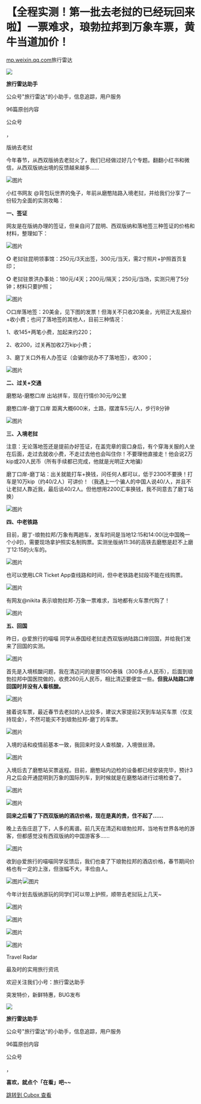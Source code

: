 【全程实测！第一批去老挝的已经玩回来啦】一票难求，琅勃拉邦到万象车票，黄牛当道加价！
==========================================

[mp.weixin.qq.com](https://mp.weixin.qq.com/s/geIb-xDdLWL6p2mRe9ntcA)旅行雷达


![](https://cubox.pro/c/filters:no_upscale()?imageUrl=https%3A%2F%2Fmmbiz.qpic.cn%2Fmmbiz_png%2FLpQKbdRtTErMo0vBic734zPUpUk8bkQSqibEJRpqsBKWelorIPeyjBvXA6dFbqVR7RZ5NgzJ3UldVWqY3tXM5NWQ%2F0%3Fwx_fmt%3Dpng)

**旅行雷达助手**

公众号"旅行雷达"的小助手，信息追踪，用户服务

96篇原创内容

公众号

，


版纳去老挝

今年春节，从西双版纳去老挝火了，我们已经做过好几个专题。翻翻小红书和微信，从西双版纳出境的反馈越来越多......

![图片](https://image.cubox.pro/article/2023012502182656643/37051.jpg?imageMogr2/quality/90/ignore-error/1)

小红书网友 @背包玩世界的兔子，年前从磨憨陆路入境老挝，并给我们分享了一份较为全面的实测攻略：  

**一、签证**

网友是在版纳办理的签证，但亲自问了昆明、西双版纳和落地签三种签证的价格和材料，整理如下：

![图片](https://image.cubox.pro/article/2023012502182649722/85952.jpg?imageMogr2/quality/90/ignore-error/1)

**○** 老挝驻昆明领事馆：250元/3天出签，300元/当天，需2寸照片+护照首页复印；

**○** 老挝驻景洪办事处：180元/4天；200元/隔天；250元/当场，实测只用了5分钟；材料只要护照；

![图片](https://image.cubox.pro/article/2023012502182614543/25060.jpg?imageMogr2/quality/90/ignore-error/1)

○口岸落地签：20美金，见下图的发票！但海关不只收20美金，光明正大乱报价+收小费；也问了落地签的其他人，目前三种情况：

1、收145+两笔小费，加起来约220；

2、收200，过关再加收2万kip小费；

3、磨丁关口外有人办签证（会骗你说办不了落地签），收300；

![图片](https://image.cubox.pro/article/2023012502182666535/72550.jpg?imageMogr2/quality/90/ignore-error/1)

**二、过关+交通**

磨憨站-磨憨口岸 出站拼车，现在行情价30元/9公里

磨憨口岸-磨丁口岸 距离大概600米，土路，摆渡车5元/人，步行8分钟

![图片](https://image.cubox.pro/article/2023012502182629079/76459.jpg?imageMogr2/quality/90/ignore-error/1)

**三、入境老挝**

注意：无论落地签还是提前办好签证，在盖完章的窗口身后，有个穿海关服的人坐在后面，走过去就收小费，不走过去他也会叫住你！不要理他直接走！他会说2万kip或20人民币（所有手续都已完成，他就是光明正大地骗）

磨丁口岸-磨丁站：出关就能打车+换钱，问任何人都可以，低于2300不要换！打车是10万kip（约40/2人）可讲价！（我遇上一个骗人的中国人说40/人，并且不让老挝人靠近我，最后谈40/2人。但他想用2200汇率换钱，我不同意去了磨丁站换）

![图片](https://image.cubox.pro/article/2023012502182698317/54190.jpg?imageMogr2/quality/90/ignore-error/1)

**四、中老铁路**

目前，磨丁-琅勃拉邦/万象有两趟车，发车时间是当地12:15和14:00(比中国晚一个小时)，需要现场拿护照实名制购票。实测坐版纳11:36的高铁去磨憨是赶不上磨丁12:15的火车的。

![图片](https://image.cubox.pro/article/2023012502182677316/61535.jpg?imageMogr2/quality/90/ignore-error/1)

也可以使用LCR Ticket App查线路和时间，但中老铁路老挝段不能在线购票。

![图片](https://image.cubox.pro/article/2023012502182671564/90587.jpg?imageMogr2/quality/90/ignore-error/1)

有网友@nikita 表示琅勃拉邦-万象一票难求，当地都有火车票代购了！

![图片](https://image.cubox.pro/article/2023012502182630350/91752.jpg?imageMogr2/quality/90/ignore-error/1)

**五、回国**

昨日，@爱旅行的喵喵 同学从泰国经老挝走西双版纳陆路口岸回国，并给我们发来了回国的实测。

![图片](https://image.cubox.pro/article/2023012502182632180/94490.jpg?imageMogr2/quality/90/ignore-error/1)

首先是入境核酸问题，我在清迈问的是要1500泰铢（300多点人民币），后面到琅勃拉邦中国医院做的，收费260元人民币，相比清迈要便宜一些。**但我从陆路口岸回国时并没有人看核酸。**

![图片](https://image.cubox.pro/article/2023012502182660385/40940.jpg?imageMogr2/quality/90/ignore-error/1)

接着说车票，最近春节去老挝的人比较多，建议大家提前2天到车站买车票（仅支持现金），不然可能买不到琅勃拉邦-磨丁的车票。

![图片](https://image.cubox.pro/article/2023012502182644150/12600.jpg?imageMogr2/quality/90/ignore-error/1)

入境的话和疫情前基本一致，我回来时没人查核酸，入境很丝滑。

![图片](https://image.cubox.pro/article/2023012502182652592/44790.jpg?imageMogr2/quality/90/ignore-error/1)

入境后去了磨憨站买票返程。目前，磨憨站内边检的设备都已经安装完毕，预计3月之后会开通昆明到万象的国际列车，到时候就是在磨憨站进行过境检查了。

![图片](https://image.cubox.pro/article/2023012502182699472/33630.jpg?imageMogr2/quality/90/ignore-error/1)

![图片](https://image.cubox.pro/article/2023012502182633747/33348.jpg?imageMogr2/quality/90/ignore-error/1)

**回来之后看了下西双版纳的酒店价格，现在是真的贵，住不起了......**

晚上去告庄逛了下，人多的离谱。前几天在清迈和琅勃拉邦，当地有世界各地的游客，但都感觉没有西双版纳的中国游客多......

![图片](https://image.cubox.pro/article/2023012502182663942/81496.jpg?imageMogr2/quality/90/ignore-error/1)

收到@爱旅行的喵喵同学反馈后，我们也查了下琅勃拉邦的酒店价格，春节期间价格也有一定的上涨，但涨幅不大，丰俭由人。

![图片](https://image.cubox.pro/article/2023012502182646041/61275.jpg?imageMogr2/quality/90/ignore-error/1)![图片](https://image.cubox.pro/article/2023012502182685296/93476.jpg?imageMogr2/quality/90/ignore-error/1)

今年计划去版纳游玩的同学们可以带上护照，顺带去老挝玩上几天\~

![图片](https://image.cubox.pro/article/2023012502182690137/40886.jpg?imageMogr2/quality/90/ignore-error/1)

![图片](https://image.cubox.pro/article/2023012502182675060/70437.jpg?imageMogr2/quality/90/ignore-error/1)

![图片](https://image.cubox.pro/article/2023012502182636140/68408.jpg?imageMogr2/quality/90/ignore-error/1)

![图片](https://image.cubox.pro/article/2022091613570836176/34119.jpg?imageMogr2/quality/90/ignore-error/1)  


Travel Radar   


最及时的实用旅行资讯

欢迎关注我们小号：旅行雷达助手

突发特价，新鲜特惠，BUG发布

![](https://cubox.pro/c/filters:no_upscale()?imageUrl=https%3A%2F%2Fmmbiz.qpic.cn%2Fmmbiz_png%2FLpQKbdRtTErMo0vBic734zPUpUk8bkQSqibEJRpqsBKWelorIPeyjBvXA6dFbqVR7RZ5NgzJ3UldVWqY3tXM5NWQ%2F0%3Fwx_fmt%3Dpng)

**旅行雷达助手**

公众号"旅行雷达"的小助手，信息追踪，用户服务

96篇原创内容

公众号

，

**喜欢，就点个「在看」吧\~\~**

[跳转到 Cubox 查看](https://cubox.pro/my/card?id=7017601537299974372)
